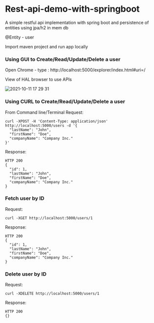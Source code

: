 # Rest-api-demo-with-springboot
A simple restful api implementation with spring boot and  persistence of entities using jpa/h2 in mem db

@Entity - user

Import maven project and run app locally
  
### Using GUI to Create/Read/Update/Delete a user
Open Chrome - type :  http://localhost:5000/explorer/index.html#uri=/

View of  HAL browser to use APIs

![2021-10-11 17 29 31](https://user-images.githubusercontent.com/45326874/136857800-fa484ebd-b33d-4ca9-bcd9-2534899778cf.png)


### Using CURL to Create/Read/Update/Delete a user

From Command line/Terminal
Request:
```
curl -XPOST -H 'Content-Type: application/json' http://localhost:5000/users -d '{
  "lastName": "John",
  "firstName": "Doe",
  "companyName": "Company Inc."
}'
```
 
Response:
```
HTTP 200
{
  "id": 1,
  "lastName": "John",
  "firstName": "Doe",
  "companyName": "Company Inc."
}
```

### Fetch user by ID
Request:
```
curl -XGET http://localhost:5000/users/1
```

Response:
```
HTTP 200
{
  "id": 1,
  "lastName": "John",
  "firstName": "Doe",
  "companyName": "Company Inc."
}
```
### Delete user by ID
Request:
```
curl -XDELETE http://localhost:5000/users/1
```

Response:
```
HTTP 200
{}
```
